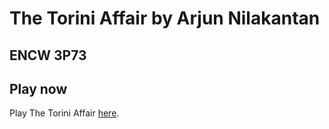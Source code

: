 # The Torini Affair by Arjun Nilakantan
## ENCW 3P73

## Play now

Play The Torini Affair [here]().

